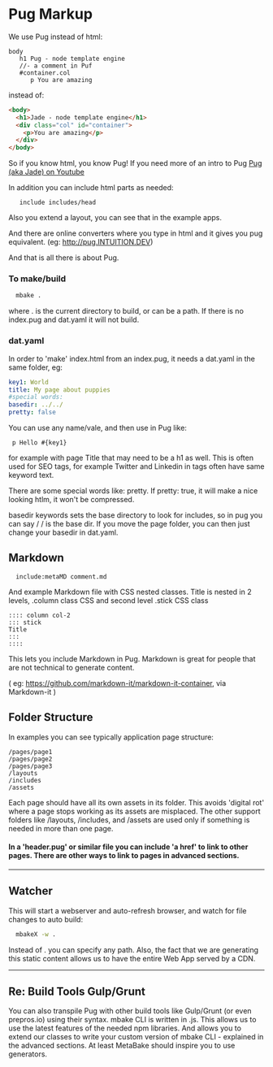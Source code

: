 
# Pug Markup

We use Pug instead of html:
```pug
body
   h1 Pug - node template engine
   //- a comment in Puf
   #container.col
      p You are amazing
```
instead of:
```html
<body>
  <h1>Jade - node template engine</h1>
  <div class="col" id="container">
    <p>You are amazing</p>
  </div>
</body>
```
So if you know html, you know Pug! 
If you need more of an intro to Pug [Pug (aka Jade) on Youtube](http://youtube.com/watch?v=wzAWI9h3q18)


In addition you can include html parts as needed:
```pug
   include includes/head
```

Also you extend a layout, you can see that in the example apps.

And there are online converters where you type in html and it gives you pug equivalent. (eg: http://pug.INTUITION.DEV)

And that is all there is about Pug.


### To make/build
```sh
  mbake .
```
where . is the current directory to build, or can be a path. If there is no index.pug and dat.yaml it will not build.

### dat.yaml
In order to 'make' index.html from an index.pug, it needs a dat.yaml in the same folder, eg:

```yaml
key1: World
title: My page about puppies
#special words:
basedir: ../../
pretty: false
```


You can use any name/vale, and then use in Pug like:
```pug
 p Hello #{key1}
```
for example with page Title that may need to be a h1 as well. This is often used for SEO tags, for example Twitter and Linkedin in tags often have same keyword text.

There are some special words like: pretty. If pretty: true, it will make a nice looking htlm, it won't be compressed.

basedir keywords sets the base directory to look for includes, so in pug you can say /
/ is the base dir. If you move the page folder, you can then just change your basedir in dat.yaml.

## Markdown

```pug
  include:metaMD comment.md
```

And example Markdown file with CSS nested classes. Title is nested in 2 levels, .column class CSS and second level .stick CSS class
```
:::: column col-2
::: stick
Title 
:::
::::

```

This lets you include Markdown in Pug. Markdown is great for people that are not technical to generate content.  

( eg: https://github.com/markdown-it/markdown-it-container, via Markdown-it )


## Folder Structure

In examples you can see typically application page structure:

```
/pages/page1
/pages/page2
/pages/page3
/layouts
/includes
/assets
```

Each page should have all its own assets in its folder. This avoids 'digital rot' where a page stops working as its assets are misplaced.
The other support folders like /layouts, /includes, and /assets are used only if something is needed in more than one page.


#### In a 'header.pug' or similar file you can include 'a href' to link to other pages. There are other ways to link to pages in advanced sections.

---

## Watcher

This will start a webserver and auto-refresh browser, and watch for file changes to auto build:

```sh
  mbakeX -w .
```

Instead of . you can specify any path.
Also, the fact that we are generating this static content allows us to have the entire Web App served by a CDN. 

---

## Re: Build Tools Gulp/Grunt

You can also transpile Pug with other build tools like Gulp/Grunt (or even prepros.io) using their syntax. mbake CLI is written in .js.
This allows us to use the latest features of the needed npm libraries. And allows you to extend our classes to write your custom version of mbake CLI - explained in the advanced sections. At least MetaBake should inspire you to use generators.



